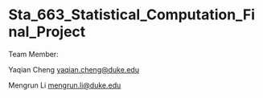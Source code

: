 # Sta_663_Statistical_Computation_Final_Project

Team Member:

Yaqian Cheng <yaqian.cheng@duke.edu>

Mengrun Li <mengrun.li@duke.edu>
